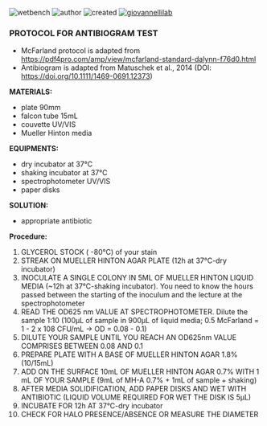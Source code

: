 ![wetbench](https://img.shields.io/badge/TYPE-wet_bench-brigthgreen)
![author](https://img.shields.io/badge/Monica_Correggia,_Matteo_Selci-ad7fa8)
![created](https://img.shields.io/badge/created-07/07/2020-lightgray)
[![giovannellilab](https://img.shields.io/badge/BY-Giovannelli_Lab-blue)](http://dgiovannelli.github.io)

### **PROTOCOL FOR ANTIBIOGRAM TEST**

 - McFarland protocol is adapted from https://pdf4pro.com/amp/view/mcfarland-standard-dalynn-f76d0.html
- Antibiogram is adapted from Matuschek et al., 2014 (DOI: https://doi.org/10.1111/1469-0691.12373)

**MATERIALS:**
- plate 90mm
- falcon tube 15mL
- couvette UV/VIS
- Mueller Hinton media

**EQUIPMENTS:**
- dry incubator at 37°C
- shaking incubator at 37°C
- spectrophotometer UV/VIS
- paper disks

**SOLUTION:**
- appropriate antibiotic

**Procedure:**
1. GLYCEROL STOCK ( -80°C) of your stain
2. STREAK ON MUELLER HINTON AGAR PLATE (12h at 37°C-dry incubator)
3. INOCULATE A SINGLE COLONY IN 5ML OF MUELLER HINTON LIQUID MEDIA (~12h at 37°C-shaking incubator). You need to know the hours passed between the starting of the inoculum and the lecture at the spectrophotometer
4. READ THE OD625 nm VALUE AT SPECTROPHOTOMETER. Dilute the sample 1:10 (100µL of sample in 900µL of liquid media; 0.5 McFarland = 1 - 2 x 108 CFU/mL → OD = 0.08 - 0.1)
5. DILUTE YOUR SAMPLE UNTIL YOU REACH AN  OD625nm VALUE COMPRISES BETWEEN 0.08 AND 0.1
6. PREPARE PLATE WITH A BASE OF MUELLER HINTON AGAR 1.8% (10/15mL)
7. ADD ON THE SURFACE 10mL OF MUELLER HINTON AGAR 0.7% WITH 1 mL OF YOUR SAMPLE (9mL of MH-A 0.7% + 1mL of sample + shaking)
8. AFTER MEDIA SOLIDIFICATION, ADD PAPER DISKS AND WET WITH ANTIBIOTIC (LIQUID VOLUME REQUIRED FOR WET THE DISK IS 5µL)
9. INCUBATE FOR 12h AT 37°C-dry incubator
10. CHECK FOR HALO PRESENCE/ABSENCE OR MEASURE THE DIAMETER 

